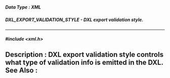 ##### Data Type : XML
##### DXL_EXPORT_VALIDATION_STYLE - DXL export validation style.
---
##### #include <xml.h>
**Description :**
DXL export validation style controls what type of validation info is emitted in 
the DXL.
**See Also :**
[](D:/md_files/.md)
---
